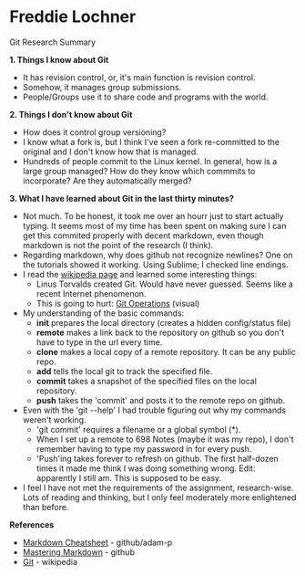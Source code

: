 # Freddie Lochner

Git Research Summary

**1. Things I know about Git**

* It has revision control, or, it's main function is revision control.  
* Somehow, it manages group submissions.  
* People/Groups use it to share code and programs with the world.

**2. Things I don't know about Git**

* How does it control group versioning?
* I know what a fork is, but I think I've seen a fork re-committed to the original and I don't know how that is managed.
* Hundreds of people commit to the Linux kernel.  In general, how is a large group managed?  How do they know which commmits to incorporate?  Are they automatically merged?

**3. What I have learned about Git in the last thirty minutes?**

* Not much.  To be honest, it took me over an hourr just to start actually typing.  It seems most of my time has been spent on making sure I can get this commited properly with decent markdown, even though markdown is not the point of the research (I think).  
* Regarding markdown, why does github not recognize newlines?  One on the tutorials showed it working.  Using Sublime; I checked line endings.
* I read the [wikipedia page](https://en.wikipedia.org/wiki/Git) and learned some interesting things:
  * Linus Torvalds created Git.  Would have never guessed.  Seems like a recent Internet phenomenon.
  * This is going to hurt: [Git Operations](https://en.wikipedia.org/wiki/Git#/media/File:Git_operations.svg) (visual)
* My understanding of the basic commands:
  * **init** prepares the local directory (creates a hidden config/status file)
  * **remote** makes a link back to the repository on github so you don't have to type in the url every time.
  * **clone** makes a local copy of a remote repository.  It can be any public repo.
  * **add** tells the local git to track the specified file.
  * **commit** takes a snapshot of the specified files on the local repository.
  * **push** takes the 'commit' and posts it to the remote repo on github.
* Even with the 'git --help' I had trouble figuring out why my commands weren't working.
  * 'git commit' requires a filename or a global symbol (*).
  * When I set up a remote to 698 Notes (maybe it was my repo), I don't remember having to type my password in for every push.
  * 'Push'ing takes forever to refresh on github.  The first half-dozen times it made me think I was doing something wrong.  Edit: apparently I still am.  This is supposed to be easy.
* I feel I have not met the requirements of the assignment, research-wise.  Lots of reading and thinking, but I only feel moderately more enlightened than before.  

**References**

- [Markdown Cheatsheet](https://github.com/adam-p/markdown-here/wiki/Markdown-Cheatsheet#lines) - github/adam-p
- [Mastering Markdown](https://guides.github.com/features/mastering-markdown/) - github
- [Git](https://en.wikipedia.org/wiki/Git) - wikipedia
